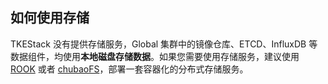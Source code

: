 ## 如何使用存储

TKEStack 没有提供存储服务，Global 集群中的镜像仓库、ETCD、InfluxDB 等数据组件，均使用**本地磁盘存储数据**。如果您需要使用存储服务，建议使用 [ROOK](https://rook.io/) 或者 [chubaoFS](https://chubao.io/)，部署一套容器化的分布式存储服务。